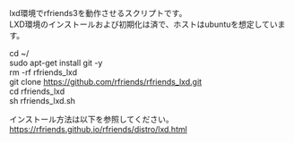 lxd環境でrfriends3を動作させるスクリプトです。  
LXD環境のインストールおよび初期化は済で、ホストはubuntuを想定しています。  
  
cd ~/  
sudo apt-get install git -y  
rm -rf rfriends_lxd  
git clone https://github.com/rfriends/rfriends_lxd.git  
cd rfriends_lxd  
sh rfriends_lxd.sh  

インストール方法は以下を参照してください。  
https://rfriends.github.io/rfriends/distro/lxd.html  
  
  
